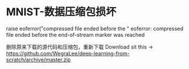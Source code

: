 # MNIST-数据压缩包损坏
raise eoferror("compressed file ended before the " eoferror: compressed file ended before the end-of-stream marker was reached


删除原来下载的源代码和压缩包，重新下载 
Download sit this -> https://github.com/WegraLee/deep-learning-from-scratch/archive/master.zip
